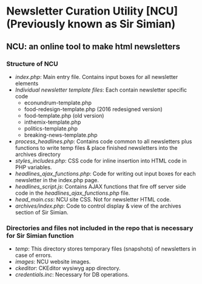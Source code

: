 # Newsletter Curation Utility [NCU] (Previously known as Sir Simian)
## NCU: an online tool to make html newsletters
### Structure of NCU
* *index.php*: Main entry file. Contains input boxes for all newsletter elements
* *Individual newsletter template files*: Each contain newsletter specific code
	* econundrum-template.php
	* food-redesign-template.php (2016 redesigned version)
	* food-template.php (old version)
	* inthemix-template.php
	* politics-template.php
	* breaking-news-template.php
* *process_headlines.php*: Contains code common to all newsletters plus functions to write temp files & place finished newsletters into the archives directory
* *styles_includes.php*: CSS code for inline insertion into HTML code in PHP variables.
* *headlines_ajax_functions.php*: Code for writing out input boxes for each newsletter in the index.php page.
* *headlines_script.js*: Contains AJAX functions that fire off server side code in the *headlines_ajax_functions.php* file.
* *head_main.css*: NCU site CSS. Not for newsletter HTML code.
* *archives/index.php*: Code to control display & view of the archives section of Sir Simian.

### Directories and files not included in the repo that is necessary for Sir Simian function
* *temp*: This directory stores temporary files (snapshots) of newsletters in case of errors.
* *images*: NCU website images.
* *ckeditor*: CKEditor wysiwyg app directory.
* *credentials.inc*: Necessary for DB operations.

